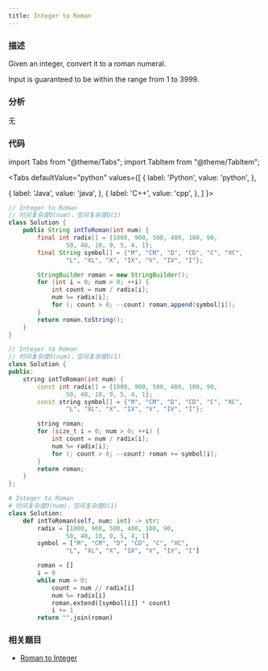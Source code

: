 ```yaml
---
title: Integer to Roman
---
```


### 描述

Given an integer, convert it to a roman numeral.

Input is guaranteed to be within the range from 1 to 3999.

### 分析

无

### 代码

import Tabs from "@theme/Tabs";
import TabItem from "@theme/TabItem";

<Tabs
defaultValue="python"
values={[
{ label: 'Python', value: 'python', },

{ label: 'Java', value: 'java', },
{ label: 'C++', value: 'cpp', },
]
}>
<TabItem value="java">

```java
// Integer to Roman
// 时间复杂度O(num)，空间复杂度O(1)
class Solution {
    public String intToRoman(int num) {
        final int radix[] = {1000, 900, 500, 400, 100, 90,
                50, 40, 10, 9, 5, 4, 1};
        final String symbol[] = {"M", "CM", "D", "CD", "C", "XC",
                "L", "XL", "X", "IX", "V", "IV", "I"};

        StringBuilder roman = new StringBuilder();
        for (int i = 0; num > 0; ++i) {
            int count = num / radix[i];
            num %= radix[i];
            for (; count > 0; --count) roman.append(symbol[i]);
        }
        return roman.toString();
    }
}
```

</TabItem>
<TabItem value="cpp">

```cpp
// Integer to Roman
// 时间复杂度O(num)，空间复杂度O(1)
class Solution {
public:
    string intToRoman(int num) {
        const int radix[] = {1000, 900, 500, 400, 100, 90,
                50, 40, 10, 9, 5, 4, 1};
        const string symbol[] = {"M", "CM", "D", "CD", "C", "XC",
                "L", "XL", "X", "IX", "V", "IV", "I"};

        string roman;
        for (size_t i = 0; num > 0; ++i) {
            int count = num / radix[i];
            num %= radix[i];
            for (; count > 0; --count) roman += symbol[i];
        }
        return roman;
    }
};
```

</TabItem>

<TabItem value="python">

```python
# Integer to Roman
# 时间复杂度O(num)，空间复杂度O(1)
class Solution:
    def intToRoman(self, num: int) -> str:
        radix = [1000, 900, 500, 400, 100, 90,
                50, 40, 10, 9, 5, 4, 1]
        symbol = ["M", "CM", "D", "CD", "C", "XC",
                "L", "XL", "X", "IX", "V", "IV", "I"]

        roman = []
        i = 0
        while num > 0:
            count = num // radix[i]
            num %= radix[i]
            roman.extend([symbol[i]] * count)
            i += 1
        return "".join(roman)
```

</TabItem>
</Tabs>

### 相关题目

- [Roman to Integer](roman-to-integer.md)
